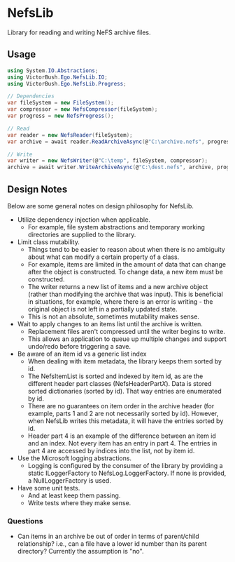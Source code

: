 # NefsLib

Library for reading and writing NeFS archive files.

## Usage

```csharp
using System.IO.Abstractions;
using VictorBush.Ego.NefsLib.IO;
using VictorBush.Ego.NefsLib.Progress;

// Dependencies
var fileSystem = new FileSystem();
var compressor = new NefsCompressor(fileSystem);
var progress = new NefsProgress();

// Read
var reader = new NefsReader(fileSystem);
var archive = await reader.ReadArchiveAsync(@"C:\archive.nefs", progress);

// Write
var writer = new NefsWriter(@"C:\temp", fileSystem, compressor);
archive = await writer.WriteArchiveAsync(@"C:\dest.nefs", archive, progress);
```

## Design Notes

Below are some general notes on design philosophy for NefsLib.
- Utilize dependency injection when applicable.
	- For example, file system abstractions and temporary working directories are supplied to the library.
- Limit class mutability. 
	- Things tend to be easier to reason about when there is no ambiguity about what can modify a certain property of a class.
	- For example, items are limited in the amount of data that can change after the object is constructed. To change data, a new item must be constructed.
	- The writer returns a new list of items and a new archive object (rather than modifying the archive that was input). This is beneficial in situations, for example, where there is an error is writing - the original object is not left in a partially updated state.
	- This is not an absolute, sometimes mutability makes sense.
- Wait to apply changes to an items list until the archive is written.
	- Replacement files aren't compressed until the writer begins to write.
	- This allows an application to queue up multiple changes and support undo/redo before triggering a save.
- Be aware of an item id vs a generic list index
	- When dealing with item metadata, the library keeps them sorted by id.
	- The NefsItemList is sorted and indexed by item id, as are the different header part classes (NefsHeaderPart*X*). Data is stored sorted dictionaries (sorted by id). That way entries are enumerated by id.
	- There are no guarantees on item order in the archive header (for example, parts 1 and 2 are not necessarily sorted by id). However, when NefsLib writes this metadata, it will have the entries sorted by id.
	- Header part 4 is an example of the difference between an item id and an index. Not every item has an entry in part 4. The entries in part 4 are accessed by indices into the list, not by item id.
- Use the Microsoft logging abstractions.
	- Logging is configured by the consumer of the library by providing a static ILoggerFactory to NefsLog.LoggerFactory. If none is provided, a NullLoggerFactory is used.
- Have some unit tests.
	- And at least keep them passing.
	- Write tests where they make sense.

### Questions
- Can items in an archive be out of order in terms of parent/child relationship? i.e., can a file have a lower id number than its parent directory? Currently the assumption is "no".